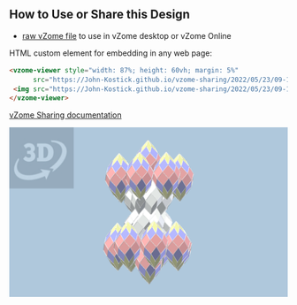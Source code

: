 
## How to Use or Share this Design

 - [raw vZome file](<https://raw.githubusercontent.com/John-Kostick/vzome-sharing/main/2022/05/23/09-11-56-7-Directional-dipolar-array/7-Directional-dipolar-array.vZome>) to use in vZome desktop or vZome Online
 
 HTML custom element for embedding in any web page:
 ```html
<vzome-viewer style="width: 87%; height: 60vh; margin: 5%"
       src="https://John-Kostick.github.io/vzome-sharing/2022/05/23/09-11-56-7-Directional-dipolar-array/7-Directional-dipolar-array.vZome" >
  <img src="https://John-Kostick.github.io/vzome-sharing/2022/05/23/09-11-56-7-Directional-dipolar-array/7-Directional-dipolar-array.png" />
</vzome-viewer>
 ```

[vZome Sharing documentation](https://vzome.github.io/vzome/sharing.html#how-it-works)

![Image](<7-Directional-dipolar-array.png>)

